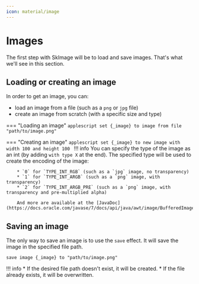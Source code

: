 ```yaml
---
icon: material/image
---
```


# Images

The first step with SkImage will be to load and save images. That's what we'll see in this section.

## Loading or creating an image

In order to get an image, you can:

* load an image from a file (such as a `png` or `jpg` file)
* create an image from scratch (with a specific size and type)

=== "Loading an image"
    ```applescript
    set {_image} to image from file "path/to/image.png"
    ```

=== "Creating an image"
    ```applescript
    set {_image} to new image with width 100 and height 100
    ```
    !!! info
        You can specify the type of the image as an int (by adding `with type X` at the end). The specified type will be used to create the encoding of the image:
    
        * `0` for `TYPE_INT_RGB` (such as a `jpg` image, no transparency)
        * `1` for `TYPE_INT_ARGB` (such as a `png` image, with transparency)
        * `2` for `TYPE_INT_ARGB_PRE` (such as a `png` image, with transparency and pre-multiplied alpha)
        
        And more are available at the [JavaDoc](https://docs.oracle.com/javase/7/docs/api/java/awt/image/BufferedImage.html#TYPE_CUSTOM).

## Saving an image

The only way to save an image is to use the `save` effect. It will save the image in the specified file path.

```applescript
save image {_image} to "path/to/image.png"
```

!!! info
    * If the desired file path doesn't exist, it will be created. 
    * If the file already exists, it will be overwritten.